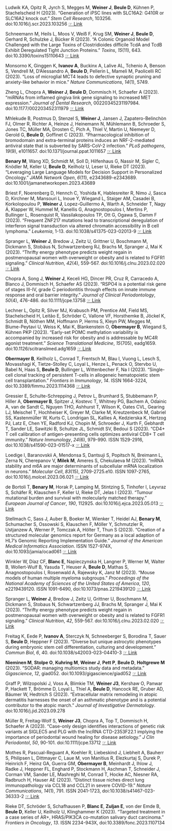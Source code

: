Ludwik KA, Opitz R, Jyrch S, Megges M, **Weiner J**, **Beule D**, Kühnen P, Stachelscheid H (2023). “Generation of iPSC lines with SLC16A2: G410R or SLC16A2
knock out.” _Stem Cell Research_, 103256. doi:10.1016/j.scr.2023.103256  [☞ Link](https://www.sciencedirect.com/science/article/pii/S1873506123002428)

Schneemann M, Heils L, Moos V, Weiß F, Krug SM, **Weiner J**, **Beule D**, Gerhard R, Schulzke J, Bücker R (2023). “A Colonic Organoid Model Challenged with the
Large Toxins of Clostridioides difficile TcdA and TcdB Exhibit Deregulated Tight Junction Proteins.” _Toxins_, *15*(11), 643. doi:10.3390/toxins15110643
 [☞ Link](https://www.mdpi.com/2072-6651/15/11/643)

Monsorno K, Ginggen K, **Ivanov A**, Buckinx A, Lalive AL, Tchenio A, Benson S, Vendrell M, D’Alessandro A, **Beule D**, Pellerin L, Mameli M, Paolicelli RC
(2023). “Loss of microglial MCT4 leads to defective synaptic pruning and anxiety-like behavior in mice.” _Nature Communications_, *14*(1), 5749.

Zheng L, Chopra A, **Weiner J**, **Beule D**, Dommisch H, Schaefer A (2023). “miRNAs from inflamed gingiva link gene signaling to increased MET expression.”
_Journal of Dental Research_, 00220345231197984. doi:10.1177/002203452311979  [☞ Link](https://journals.sagepub.com/doi/full/10.1177/00220345231197984)

Mhlekude B, Postmus D, Stenzel S, **Weiner J**, Jansen J, Zapatero-Belinchòn FJ, Olmer R, Richter A, Heinze J, Heinemann N, Mühlemann B, Schroeder S, Jones
TC, Müller MA, Drosten C, Pich A, Thiel V, Martin U, Niemeyer D, Gerold G, **Beule D**, Goffinet C (2023). “Pharmacological inhibition of bromodomain and
extra-terminal proteins induces an NRF-2-mediated antiviral state that is subverted by SARS-CoV-2 infection.” _PLoS pathogens_, *19*(9), e1011657.
doi:10.1371/journal.ppat.1011657  [☞ Link](https://journals.plos.org/plospathogens/article?id=10.1371/journal.ppat.1011657)

**Benary M**, Wang XD, Schmidt M, Soll D, Hilfenhaus G, Nassir M, Sigler C, Knödler M, Keller U, **Beule D**, Keilholz U, Leser U, Rieke DT (2023). “Leveraging
Large Language Models for Decision Support in Personalized Oncology.” _JAMA Network Open_, *6*(11), e2343689-e2343689.
doi:10.1001/jamanetworkopen.2023.43689 

Briest F, Noerenberg D, Hennch C, Yoshida K, Hablesreiter R, Nimo J, Sasca D, Kirchner M, Mansouri L, Inoue Y, Wiegand L, Staiger AM, Casadei B,
Korkolopoulou P, **Weiner J**, Lopez-Guillermo A, Warth A, Schneider T, Nagy Á, Klapper W, Hummel M, Kanellis G, Anagnostopoulos I, Mertins P, Bullinger L,
Rosenquist R, Vassilakopoulos TP, Ott G, Ogawa S, Damm F (2023). “Frequent ZNF217 mutations lead to transcriptional deregulation of interferon signal
transduction via altered chromatin accessibility in B cell lymphoma.” _Leukemia_, 1-13. doi:10.1038/s41375-023-02013-9
 [☞ Link](https://www.nature.com/articles/s41375-023-02013-9)

Spranger L, **Weiner J**, Bredow J, Zeitz U, Grittner U, Boschmann M, Dickmann S, Stobäus N, Schwartzenberg RJ, Brachs M, Spranger J, Mai K (2023). “Thrifty
energy phenotype predicts weight regain in postmenopausal women with overweight or obesity and is related to FGFR1 signaling.” _Clinical Nutrition_,
*42*(4), 559-567. doi:10.1016/j.clnu.2023.02.020  [☞ Link](https://www.sciencedirect.com/science/article/abs/pii/S0261561423000560)

Chopra A, Song J, **Weiner J**, Keceli HG, Dincer PR, Cruz R, Carracedo A, Blanco J, Dommisch H, Schaefer AS (2023). “RSPO4 is a potential risk gene of
stages III-IV, grade C periodontitis through effects on innate immune response and oral barrier integrity.” _Journal of Clinical Periodontology_,
*50*(4), 476-486. doi:10.1111/jcpe.13758  [☞ Link](https://onlinelibrary.wiley.com/doi/full/10.1111/jcpe.13758)

Lechner L, Opitz R, Silver MJ, Krabusch PM, Prentice AM, Field MS, Stachelscheid H, Leitão E, Schröder C, Vallone VF, Horsthemke B, Jöckel K, Schmidt B,
Nöthen MM, Hoffmann P, Herms S, Kleyn PW, Megges M, Blume-Peytavi U, Weiss K, Mai K, Blankenstein O, **Obermayer B**, Wiegand S, Kühnen PKP (2023).
“Early-set POMC methylation variability is accompanied by increased risk for obesity and is addressable by MC4R agonist treatment.” _Science
Translational Medicine_, *15*(705), eadg1659. doi:10.1126/scitranslmed.adg1659  [☞ Link](https://www.science.org/doi/abs/10.1126/scitranslmed.adg1659)

**Obermayer B**, Keilholz L, Conrad T, Frentsch M, Blau I, Vuong L, Lesch S, Movasshagi K, Tietze-Stolley C, Loyal L, Henze L, Penack O, Stervbo U, Babel N,
Haas S, **Beule D**, Bullinger L, Wittenbecher F, Na I (2023). “Single-cell clonal tracking of persistent T-cells in allogeneic hematopoietic stem cell
transplantation.” _Frontiers in Immunology_, *14*. ISSN 1664-3224, doi:10.3389/fimmu.2023.1114368  [☞ Link](https://www.frontiersin.org/articles/10.3389/fimmu.2023.1114368)

Gressier E, Schulte-Schrepping J, Petrov L, Brumhard S, Stubbemann P, Hiller A, **Obermayer B**, Spitzer J, Kostevc T, Whitney PG, Bachem A, Odainic A, van
de Sandt C, Nguyen THO, Ashhurst T, Wilson K, Oates CVL, Gearing LJ, Meischel T, Hochheiser K, Greyer M, Clarke M, Kreutzenbeck M, Gabriel SS,
Kastenmüller W, Kurts C, Londrigan SL, Kallies A, Kedzierska K, Hertzog PJ, Latz E, Chen YE, Radford KJ, Chopin M, Schroeder J, Kurth F, Gebhardt T,
Sander LE, Sawitzki B, Schultze JL, Schmidt SV, Bedoui S (2023). “CD4+ T cell calibration of antigen-presenting cells optimizes antiviral CD8+ T cell
immunity.” _Nature Immunology_, *24*(6), 979-990. ISSN 1529-2916, doi:10.1038/s41590-023-01517-x  [☞ Link](https://doi.org/10.1038/s41590-023-01517-x)

Loedige I, Baranovskii A, Mendonsa S, Dantsuji S, Popitsch N, Breimann L, Zerna N, Cherepanov V, **Milek M**, Ameres S, Chekulaeva M (2023). “mRNA stability
and m6A are major determinants of subcellular mRNA localization in neurons.” _Molecular Cell_, *83*(15), 2709-2725.e10. ISSN 1097-2765,
doi:10.1016/j.molcel.2023.06.021  [☞ Link](https://www.sciencedirect.com/science/article/pii/S1097276523004689)

de Bortoli T, **Benary M**, Horak P, Lamping M, Stintzing S, Tinhofer I, Leyvraz S, Schäfer R, Klauschen F, Keller U, Rieke DT, Jelas I (2023). “Tumour
mutational burden and survival with molecularly matched therapy.” _European Journal of Cancer_, *190*, 112925. doi:10.1016/j.ejca.2023.05.013
 [☞ Link](https://www.sciencedirect.com/science/article/abs/pii/S0959804923002538)

Stellmach C, Sass J, Auber B, Boeker M, Wienker T, Heidel AJ, **Benary M**, Schumacher S, Ossowski S, Klauschen F, Möller Y, Schmutzler R, Ustjanzew A,
Werner P, Tomczak A, Hölter T, Thun S (2023). “Creation of a structured molecular genomics report for Germany as a local adaption of HL7’s Genomic
Reporting Implementation Guide.” _Journal of the American Medical Informatics Association_. ISSN 1527-974X, doi:10.1093/jamia/ocad061
 [☞ Link](https://doi.org/10.1093/jamia/ocad061)

Winkler W, Díaz CF, **Blanc E**, Napieczynska H, Langner P, Werner M, Walter B, Wollert-Wulf B, Yasuda T, Heuser A, **Beule D**, Mathas S, Anagnostopoulos I,
Rosenwald A, Rajewsky K, Janz M (2023). “Mouse models of human multiple myeloma subgroups.” _Proceedings of the National Academy of Sciences of the
United States of America_, *120*, e2219439120. ISSN 1091-6490, doi:10.1073/pnas.2219439120  [☞ Link](https://doi.org/10.1073/pnas.2219439120)

Spranger L, **Weiner J**, Bredow J, Zeitz U, Grittner U, Boschmann M, Dickmann S, Stobaus N, Schwartzenberg JJ, Brachs M, Spranger J, Mai K (2023). “Thrifty
energy phenotype predicts weight regain in postmenopausal women with overweight or obesity and is related to FGFR1 signaling.” _Clinical Nutrition_,
*42*, 559-567. doi:10.1016/j.clnu.2023.02.020  [☞ Link](https://www.sciencedirect.com/science/article/abs/pii/S0261561423000560)

Freitag K, Eede P, **Ivanov A**, Sterczyk N, Schneeberger S, Borodina T, Sauer S, **Beule D**, Heppner F (2023). “Diverse but unique astrocytic phenotypes
during embryonic stem cell differentiation, culturing and development.” _Commun Biol_, *6*, 40. doi:10.1038/s42003-023-04410-3
 [☞ Link](https://doi.org/10.1038/s42003-023-04410-3)

**Nieminen M**, **Stolpe O**, **Kuhring M**, **Weiner J**, **Pett P**, **Beule D**, **Holtgrewe M** (2023). “SODAR: managing multiomics study data and metadata.” _Gigascience_,
*12*, giad052. doi:10.1093/gigascience/giad052  [☞ Link](https://academic.oup.com/gigascience/article/doi/10.1093/gigascience/giad052/7232111)

Graff P, Wilzopolski J, Voss A, Blimkie TM, **Weiner J3**, Kershaw O, Panwar P, Hackett T, Brömme D, Loyal L, Thiel A, **Beule D**, Hancock RE, Gruber AD,
Bäumer W, Hedtrich S (2023). “Extracellular matrix remodeling in atopic dermatitis harnesses the onset of an asthmatic phenotype and is a potential
contributor to the atopic march.” _Journal of Investigative Dermatology_. doi:10.1016/j.jid.2023.09.278 

Müller R, Freitag-Wolf S, **Weiner J3**, Chopra A, Top T, Dommisch H, Schaefer A (2023). “Case-only design identifies interactions of genetic risk variants
at SIGLEC5 and PLG with the lncRNA CTD-2353F22.1 implying the importance of periodontal wound healing for disease aetiology.” _J Clin Periodontol_,
*50*, 90-101. doi:10.1111/jcpe.13712  [☞ Link](https://doi.org/10.1111/jcpe.13712)

Mothes R, Pascual-Reguant A, Koehler R, Liebeskind J, Liebheit A, Bauherr S, Philipsen L, Dittmayer C, Laue M, von Manitius R, Elezkurtaj S, Durek P,
Heinrich F, Heinz GA, Guerra GM, **Obermayer B**, Meinhardt J, Ihlow J, Radke J, Heppner FL, Enghard P, Stockmann H, Aschman T, Schneider J, Corman VM,
Sander LE, Mashreghi M, Conrad T, Hocke AC, Niesner RA, Radbruch H, Hauser AE (2023). “Distinct tissue niches direct lung immunopathology via CCL18 and
CCL21 in severe COVID-19.” _Nature Communications_, *14*(1), 791. ISSN 2041-1723, doi:10.1038/s41467-023-36333-2
 [☞ Link](https://doi.org/10.1038/s41467-023-36333-2)

Rieke DT, Schröder S, Schafhausen P, **Blanc E**, **Zuljan E**, von der Emde B, **Beule D**, Keller U, Keilholz U, Klinghammer K (2023). “Targeted treatment in a
case series of AR+, HRAS/PIK3CA co-mutation salivary duct carcinoma.” _Frontiers in Oncology_, *13*. ISSN 2234-943X, doi:10.3389/fonc.2023.1107134

